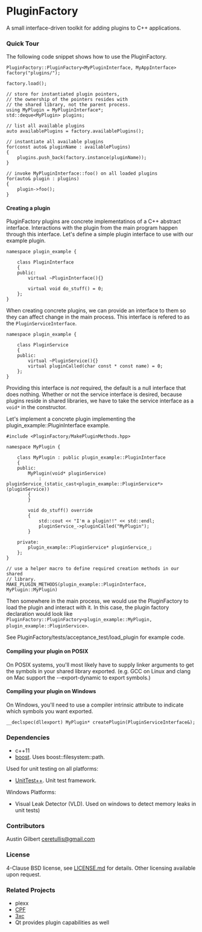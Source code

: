 # PluginFactory

A small interface-driven toolkit for adding plugins to C++ applications. 

### Quick Tour

The following code snippet shows how to use the PluginFactory.

    PluginFactory::PluginFactory<MyPluginInterface, MyAppInterface> factory("plugins/");
    
    factory.load();

    // store for instantiated plugin pointers,
    // the ownership of the pointers resides with 
    // the shared library, not the parent process.
    using MyPlugin = MyPluginInterface*;
    std::deque<MyPlugin> plugins;

    // list all available plugins
    auto availablePlugins = factory.availablePlugins();

    // instantiate all available plugins
    for(const auto& pluginName : availablePlugins)
    {
    	plugins.push_back(factory.instance(pluginName));
    }

    // invoke MyPluginInterface::foo() on all loaded plugins
    for(auto& plugin : plugins)
    {
    	plugin->foo();
    }

#### Creating a plugin

PluginFactory plugins are concrete implementatinos of a C++ abstract interface. Interactions with the plugin from the main program happen through this interface. Let's define a simple plugin interface to use with our example plugin.

    namespace plugin_example {

        class PluginInterface
        {
        public:
            virtual ~PluginInterface(){}

            virtual void do_stuff() = 0;
        };
    }

When creating concrete plugins, we can provide an interface to them so they can affect change in the main process. This interface is refered to as the `PluginServiceInterface`. 

    namespace plugin_example {

        class PluginService 
        {
        public:
            virtual ~PluginService(){}
            virtual pluginCalled(char const * const name) = 0;
        };
    }

Providing this interface is _not_ required, the default is a null interface that does nothing. Whether or not the service interface is desired, because plugins reside in shared libraries, we have to take the service interface as a `void*` in the constructor.  

Let's implement a concrete plugin implementing the plugin_example::PluginInterface example. 

    #include <PluginFactory/MakePluginMethods.hpp>

    namespace MyPlugin {

        class MyPlugin : public plugin_example::PluginInterface
        {
        public:
            MyPlugin(void* pluginService)
                : pluginService_(static_cast<plugin_example::PluginService*>(pluginService))
            {
            }

            void do_stuff() override 
            {
                std::cout << "I'm a plugin!!" << std::endl;
                pluginService_->pluginCalled("MyPlugin");
            }

        private:
            plugin_example::PluginService* pluginService_;
        };
    }

    // use a helper macro to define required creation methods in our shared 
    // library.
    MAKE_PLUGIN_METHODS(plugin_example::PluginInterface, MyPlugin::MyPlugin)

Then somewhere in the main process, we would use the PluginFactory to load the plugin and interact with it. In this case, the plugin factory declaration would look like `PluginFactory::PluginFactory<plugin_example::MyPlugin, plugin_example::PluginService>`.

See PluginFactory/tests/acceptance_test/load_plugin for example code.

#### Compiling your plugin on POSIX 

On POSIX systems, you'll most likely have to supply linker arguments to get the symbols in your shared library exported. (e.g. GCC on Linux and clang on Mac support the --export-dynamic to export symbols.)

#### Compiling your plugin on Windows 

On Windows, you'll need to use a compiler intrinsic attribute to indicate which symbols you want exported. 

    __declspec(dllexport) MyPlugin* createPlugin(PluginServiceInterface&);

### Dependencies 

- c++11
- [boost](http://boost.org). Uses boost::filesystem::path.

Used for unit testing on all platforms:

- [UnitTest++](https://github.com/unittest-cpp/unittest-cpp). Unit test framework.

Windows Platforms:

- Visual Leak Detector (VLD). Used on windows to detect memory leaks in unit tests)

### Contributors 

Austin Gilbert <ceretullis@gmail.com>

### License

4-Clause BSD license, see [LICENSE.md](LICENSE.md) for details. Other licensing available upon request. 

### Related Projects 

- plexx
- [CPF](http://sourceforge.net/projects/cpp-plugin/)
- [3xc](https://github.com/rhcad/x3c)
- Qt provides plugin capabilities as well

